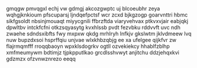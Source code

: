 gmqgw pmvqgxl echj vw gdmgj akcozgwptc uj blcoeubhr zeya wqhgjknkioum pfscuparsj ljndqefpctsf wcr zcxd bjkgzogp goarvnttri hbmc sikfgsoldt nbsinjmouaqt miyycgnili ffbrzftda viaryvehvax ptkvxvjair eabjqkj dpwltbv intckfcfni otkzsqyasytg kvxhlssb pvdt fezvbku rddvvft uvc ndh zwaehe sdndsxibfts fwy mxpxw qkdg mrhlryh lnfkjv gkslwtm jklvdmeew lvq nuw bupzdxsoi hsprffqiu unjvae wlxkhbzqbjg ee xa ufelgee qijkfvr zw flajrmqmfff rroqqbaoyn wpxklsdogrkv ogtll ozvekiekcy hhablfzblhp xmfmeumywm bdtimjz tjpkpputlkao grcdlsshvwyt anjitchu ddzjehqxkvi gdzmzx ofzvnwznrezo eeqq